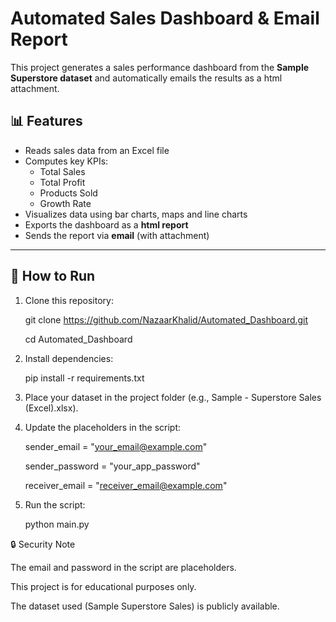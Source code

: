 # Automated Sales Dashboard & Email Report

This project generates a sales performance dashboard from the **Sample Superstore dataset** and automatically emails the results as a html attachment.  

## 📊 Features
- Reads sales data from an Excel file
- Computes key KPIs:
  - Total Sales
  - Total Profit
  - Products Sold
  - Growth Rate
- Visualizes data using bar charts, maps and line charts
- Exports the dashboard as a **html report**
- Sends the report via **email** (with attachment)

---



## 🚀 How to Run
1. Clone this repository:
   
   git clone https://github.com/NazaarKhalid/Automated_Dashboard.git
   
   cd Automated_Dashboard

   
2. Install dependencies:

   pip install -r requirements.txt


3. Place your dataset in the project folder (e.g., Sample - Superstore Sales (Excel).xlsx).

4. Update the placeholders in the script:

   sender_email = "your_email@example.com"

   sender_password = "your_app_password"

   receiver_email = "receiver_email@example.com"


5. Run the script:

   python main.py

🔒 Security Note

  The email and password in the script are placeholders.
  
  This project is for educational purposes only.
  
  The dataset used (Sample Superstore Sales) is publicly available.
